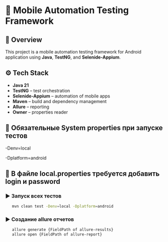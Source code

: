 # 📱 Mobile Automation Testing Framework

## 📌 Overview
This project is a mobile automation testing framework for Android application using **Java**, **TestNG**, and **Selenide-Appium**.

## ⚙️ Tech Stack

- **Java 21**
- **TestNG** – test orchestration
- **Selenide-Appium** – automation of mobile apps
- **Maven** – build and dependency management
- **Allure** – reporting
- **Owner** – properties reader

## 📌 Обязательные System properties при запуске тестов
-Denv=local

-Dplatform=android

## 📌 В файле local.properties требуется добавить login и password

### ▶️ Запуск всех тестов

```bash
   mvn clean test -Denv=local -Dplatform=android
```

### ▶️ Создание allure отчетов 

```bash
   allure generate {FieldPath of allure-results}
   allure open {FieldPath of allure-report}
```